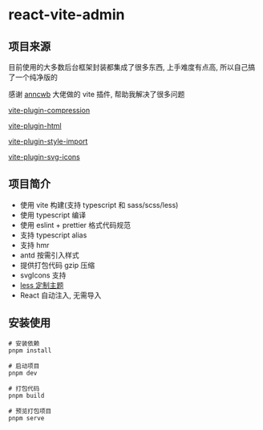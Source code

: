 # react-vite-admin

## 项目来源

目前使用的大多数后台框架封装都集成了很多东西, 上手难度有点高, 所以自己搞了一个纯净版的

感谢 [anncwb](https://github.com/anncwb) 大佬做的 vite 插件, 帮助我解决了很多问题

[vite-plugin-compression](https://github.com/anncwb/vite-plugin-compression)

[vite-plugin-html](https://github.com/anncwb/vite-plugin-html)

[vite-plugin-style-import](https://github.com/anncwb/vite-plugin-style-import)

[vite-plugin-svg-icons](https://github.com/anncwb/vite-plugin-svg-icons)

## 项目简介

- 使用 vite 构建(支持 typescript 和 sass/scss/less)
- 使用 typescript 编译
- 使用 eslint + prettier 格式代码规范
- 支持 typescript alias
- 支持 hmr
- antd 按需引入样式
- 提供打包代码 gzip 压缩
- svgIcons 支持
- [less 定制主题](https://ant.design/docs/react/customize-theme-cn)
- React 自动注入, 无需导入

## 安装使用

```
# 安装依赖
pnpm install

# 启动项目
pnpm dev

# 打包代码
pnpm build

# 预览打包项目
pnpm serve
```
